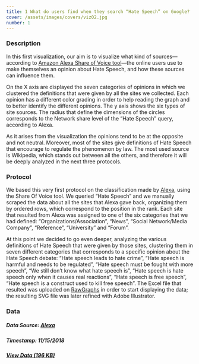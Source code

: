 ```yaml
---
title: 1 What do users find when they search “Hate Speech” on Google?
cover: /assets/images/covers/viz02.jpg
number: 1
---
```


### Description 

In this first visualization, our aim is to visualize what kind of sources—according to [Amazon Alexa Share of Voice tool](https://www.alexa.com/)—the online users use to make themselves an opinion about Hate Speech, and how these sources can influence them.

On the X axis are displayed the seven categories of opinions in which we clustered the definitions that were given by all the sites we collected. Each opinion has a different color grading in order to help reading the graph and to better identify the different opinions. The y axis shows the six types of site sources.
The radius that define the dimensions of the circles corresponds to the Network share level of the “Hate Speech” query, according to Alexa.

As it arises from the visualization the opinions tend to be at the opposite and not neutral. Moreover, most of the sites give definitions of Hate Speech that encourage to regulate the phenomenon by law. The most used source is Wikipedia, which stands out between all the others, and therefore it will be deeply analyzed in the next three protocols. 


### Protocol

We based this very first protocol on the classification made by [Alexa](https://www.alexa.com/), using the Share Of Voice tool. We queried “Hate Speech” and we manually scraped the data about all the sites that Alexa gave back, organizing them by ordered rows, which correspond to the position in the rank. Each site that resulted from Alexa was assigned to one of the six categories that we had defined: “Organizations/Association”, “News”, “Social Network/Media Company”, “Reference”, “University” and “Forum”. 

At this point we decided to go even deeper, analyzing the various definitions of Hate Speech that were given by those sites, clustering them in seven different categories that corresponds to a specific opinion about the Hate Speech debate: “Hate speech leads to hate crime”, “Hate speech is harmful and needs to be regulated”, “Hate speech must be fought with more speech”, “We still don’t know what hate speech is”, “Hate speech is hate speech only when it causes real reactions”, “Hate speech is free speech”, “Hate speech is a construct used to kill free speech”. The Excel file that resulted was uploaded on [RawGraphs](https://rawgraphs.io/) in order to start displaying the data; the resulting SVG file was later refined with Adobe Illustrator.


### Data
##### Data Source: [Alexa](https://www.alexa.com/)
##### Timestamp: 11/15/2018
##### [View Data (196 KB)](http://densitydesign.org/)
